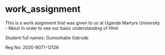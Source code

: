 # work_assignment
This is a work asignment that was given to us at Uganda Martyrs University - Nkozi in order to see our basic understanding of Html

Student full names:
Gumoshabe Gatrude

Reg No:
2020-B071-12126
